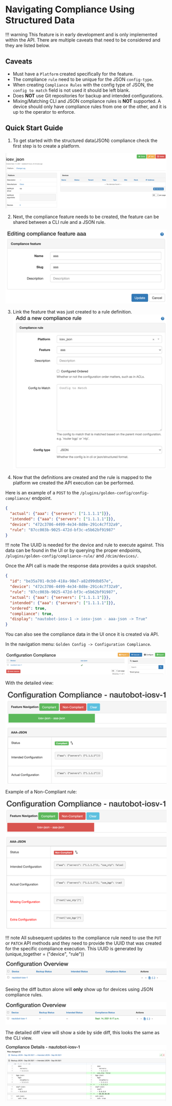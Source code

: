 # Navigating Compliance Using Structured Data

!!! warning
    This feature is in early development and is only implemented within the API.  There are multiple caveats that need to be considered and they are listed below.

## Caveats
- Must have a `Platform` created specifically for the feature.
- The compliance `rule` need to be unique for the JSON `config-type`.
- When creating `Compliance Rules` with the config type of JSON, the `config to match` field is not used it should be left blank.
- Does **NOT** use Git repositories for backup and intended configurations.
- Mixing/Matching CLI and JSON compliance rules is **NOT** supported.  A device should only have compliance rules from one or the other, and it is up to the operator to enforce.

## Quick Start Guide

1. To get started with the structured data(JSON) compliance check the first step is to create a platform.

![Example Platform Creation](../images/00-navigating-compliance-json.png)

2. Next, the compliance feature needs to be created, the feature can be shared between a CLI rule and a JSON rule.

![Example Feature Creation](../images/01-navigating-compliance-json.png)

3. Link the feature that was just created to a rule definition.
![Example Rule Creation](../images/02-navigating-compliance-json.png)

4. Now that the definitions are created and the rule is mapped to the platform we created the API execution can be performed.

Here is an example of a `POST` to the `/plugins​/golden-config​/config-compliance​/` endpoint.

```json
{
  "actual": {"aaa": {"servers": ["1.1.1.1"]}},
  "intended": {"aaa": {"servers": ["1.1.1.1"]}},
  "device": "472c3786-4499-4e34-8d8e-291c4c7f32a9",
  "rule": "87cc003b-9025-472d-bf3c-e5b62bf91987"
}
```

!!! note
    The UUID is needed for the device and rule to execute against.  This data can be found in the UI or by querying the proper endpoints, `/plugins/golden-config/compliance-rule/` and `/dcim​/devices​/`.

Once the API call is made the response data provides a quick snapshot.
```json
{
  "id": "be35a701-0cb0-418a-98e7-a82d99db857e",
  "device": "472c3786-4499-4e34-8d8e-291c4c7f32a9",
  "rule": "87cc003b-9025-472d-bf3c-e5b62bf91987",
  "actual": {"aaa": {"servers": ["1.1.1.1"]}},
  "intended": {"aaa": {"servers": ["1.1.1.1"]}},
  "ordered": true,
  "compliance": true,
  "display": "nautobot-iosv-1 -> iosv-json - aaa-json -> True"
}
```

You can also see the compliance data in the UI once it is created via API.

In the navigation menu: `Golden Config -> Configuration Compliance`.

![Example Compliance Run in UI](../images/03-navigating-compliance-json.png)

With the detailed view:

![Example Compliance Run in UI Detail](../images/04-navigating-compliance-json.png)

Example of a Non-Compliant rule:

![Example Non-Compliant Run in UI Detail](../images/05-navigating-compliance-json.png)

!!! note
    All subsequent updates to the compliance rule need to use the `PUT` or `PATCH` API methods and they need to provide the UUID that was created for the specific compliance execution. This UUID is generated by (unique_together = ("device", "rule"))

![Example of Diff Icon](../images/06-navigating-compliance-json.png)

Seeing the diff button alone will **only** show up for devices using JSON compliance rules.


![Show Updated Overview](../images/07-navigating-compliance-json.png)

The detailed diff view will show a side by side diff, this looks the same as the CLI view.

![Detail Diff View](../images/08-navigating-compliance-json.png)
